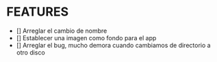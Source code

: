 # FEATURES

- [] Arreglar el cambio de nombre
- [] Establecer una imagen como fondo para el app
- [] Arreglar el bug, mucho demora cuando cambiamos de directorio a otro disco
